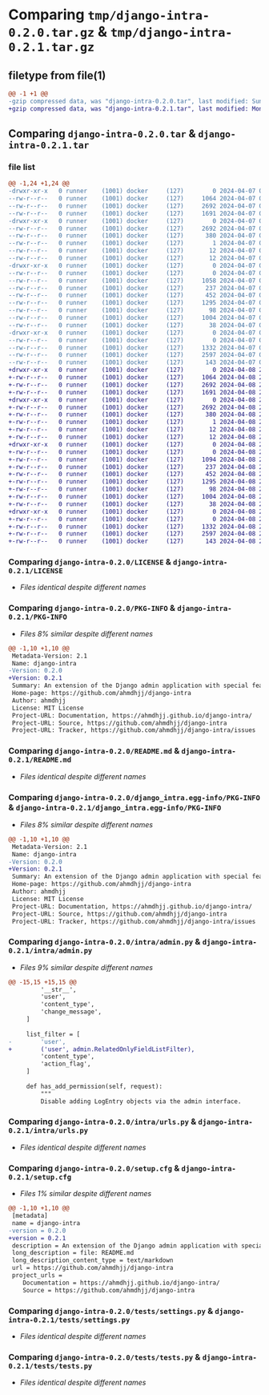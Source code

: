 # Comparing `tmp/django-intra-0.2.0.tar.gz` & `tmp/django-intra-0.2.1.tar.gz`

## filetype from file(1)

```diff
@@ -1 +1 @@
-gzip compressed data, was "django-intra-0.2.0.tar", last modified: Sun Apr  7 00:07:02 2024, max compression
+gzip compressed data, was "django-intra-0.2.1.tar", last modified: Mon Apr  8 23:40:31 2024, max compression
```

## Comparing `django-intra-0.2.0.tar` & `django-intra-0.2.1.tar`

### file list

```diff
@@ -1,24 +1,24 @@
-drwxr-xr-x   0 runner    (1001) docker     (127)        0 2024-04-07 00:07:02.736379 django-intra-0.2.0/
--rw-r--r--   0 runner    (1001) docker     (127)     1064 2024-04-07 00:06:57.000000 django-intra-0.2.0/LICENSE
--rw-r--r--   0 runner    (1001) docker     (127)     2692 2024-04-07 00:07:02.736379 django-intra-0.2.0/PKG-INFO
--rw-r--r--   0 runner    (1001) docker     (127)     1691 2024-04-07 00:06:57.000000 django-intra-0.2.0/README.md
-drwxr-xr-x   0 runner    (1001) docker     (127)        0 2024-04-07 00:07:02.736379 django-intra-0.2.0/django_intra.egg-info/
--rw-r--r--   0 runner    (1001) docker     (127)     2692 2024-04-07 00:07:02.000000 django-intra-0.2.0/django_intra.egg-info/PKG-INFO
--rw-r--r--   0 runner    (1001) docker     (127)      380 2024-04-07 00:07:02.000000 django-intra-0.2.0/django_intra.egg-info/SOURCES.txt
--rw-r--r--   0 runner    (1001) docker     (127)        1 2024-04-07 00:07:02.000000 django-intra-0.2.0/django_intra.egg-info/dependency_links.txt
--rw-r--r--   0 runner    (1001) docker     (127)       12 2024-04-07 00:07:02.000000 django-intra-0.2.0/django_intra.egg-info/requires.txt
--rw-r--r--   0 runner    (1001) docker     (127)       12 2024-04-07 00:07:02.000000 django-intra-0.2.0/django_intra.egg-info/top_level.txt
-drwxr-xr-x   0 runner    (1001) docker     (127)        0 2024-04-07 00:07:02.732379 django-intra-0.2.0/intra/
--rw-r--r--   0 runner    (1001) docker     (127)        0 2024-04-07 00:06:57.000000 django-intra-0.2.0/intra/__init__.py
--rw-r--r--   0 runner    (1001) docker     (127)     1058 2024-04-07 00:06:57.000000 django-intra-0.2.0/intra/admin.py
--rw-r--r--   0 runner    (1001) docker     (127)      237 2024-04-07 00:06:57.000000 django-intra-0.2.0/intra/apps.py
--rw-r--r--   0 runner    (1001) docker     (127)      452 2024-04-07 00:06:57.000000 django-intra-0.2.0/intra/intra_settings.py
--rw-r--r--   0 runner    (1001) docker     (127)     1295 2024-04-07 00:06:57.000000 django-intra-0.2.0/intra/urls.py
--rw-r--r--   0 runner    (1001) docker     (127)       98 2024-04-07 00:06:57.000000 django-intra-0.2.0/pyproject.toml
--rw-r--r--   0 runner    (1001) docker     (127)     1004 2024-04-07 00:07:02.736379 django-intra-0.2.0/setup.cfg
--rw-r--r--   0 runner    (1001) docker     (127)       38 2024-04-07 00:06:57.000000 django-intra-0.2.0/setup.py
-drwxr-xr-x   0 runner    (1001) docker     (127)        0 2024-04-07 00:07:02.736379 django-intra-0.2.0/tests/
--rw-r--r--   0 runner    (1001) docker     (127)        0 2024-04-07 00:06:57.000000 django-intra-0.2.0/tests/__init__.py
--rw-r--r--   0 runner    (1001) docker     (127)     1332 2024-04-07 00:06:57.000000 django-intra-0.2.0/tests/settings.py
--rw-r--r--   0 runner    (1001) docker     (127)     2597 2024-04-07 00:06:57.000000 django-intra-0.2.0/tests/tests.py
--rw-r--r--   0 runner    (1001) docker     (127)      143 2024-04-07 00:06:57.000000 django-intra-0.2.0/tests/urls.py
+drwxr-xr-x   0 runner    (1001) docker     (127)        0 2024-04-08 23:40:31.788692 django-intra-0.2.1/
+-rw-r--r--   0 runner    (1001) docker     (127)     1064 2024-04-08 23:40:19.000000 django-intra-0.2.1/LICENSE
+-rw-r--r--   0 runner    (1001) docker     (127)     2692 2024-04-08 23:40:31.788692 django-intra-0.2.1/PKG-INFO
+-rw-r--r--   0 runner    (1001) docker     (127)     1691 2024-04-08 23:40:19.000000 django-intra-0.2.1/README.md
+drwxr-xr-x   0 runner    (1001) docker     (127)        0 2024-04-08 23:40:31.788692 django-intra-0.2.1/django_intra.egg-info/
+-rw-r--r--   0 runner    (1001) docker     (127)     2692 2024-04-08 23:40:31.000000 django-intra-0.2.1/django_intra.egg-info/PKG-INFO
+-rw-r--r--   0 runner    (1001) docker     (127)      380 2024-04-08 23:40:31.000000 django-intra-0.2.1/django_intra.egg-info/SOURCES.txt
+-rw-r--r--   0 runner    (1001) docker     (127)        1 2024-04-08 23:40:31.000000 django-intra-0.2.1/django_intra.egg-info/dependency_links.txt
+-rw-r--r--   0 runner    (1001) docker     (127)       12 2024-04-08 23:40:31.000000 django-intra-0.2.1/django_intra.egg-info/requires.txt
+-rw-r--r--   0 runner    (1001) docker     (127)       12 2024-04-08 23:40:31.000000 django-intra-0.2.1/django_intra.egg-info/top_level.txt
+drwxr-xr-x   0 runner    (1001) docker     (127)        0 2024-04-08 23:40:31.788692 django-intra-0.2.1/intra/
+-rw-r--r--   0 runner    (1001) docker     (127)        0 2024-04-08 23:40:19.000000 django-intra-0.2.1/intra/__init__.py
+-rw-r--r--   0 runner    (1001) docker     (127)     1094 2024-04-08 23:40:19.000000 django-intra-0.2.1/intra/admin.py
+-rw-r--r--   0 runner    (1001) docker     (127)      237 2024-04-08 23:40:19.000000 django-intra-0.2.1/intra/apps.py
+-rw-r--r--   0 runner    (1001) docker     (127)      452 2024-04-08 23:40:19.000000 django-intra-0.2.1/intra/intra_settings.py
+-rw-r--r--   0 runner    (1001) docker     (127)     1295 2024-04-08 23:40:19.000000 django-intra-0.2.1/intra/urls.py
+-rw-r--r--   0 runner    (1001) docker     (127)       98 2024-04-08 23:40:19.000000 django-intra-0.2.1/pyproject.toml
+-rw-r--r--   0 runner    (1001) docker     (127)     1004 2024-04-08 23:40:31.788692 django-intra-0.2.1/setup.cfg
+-rw-r--r--   0 runner    (1001) docker     (127)       38 2024-04-08 23:40:19.000000 django-intra-0.2.1/setup.py
+drwxr-xr-x   0 runner    (1001) docker     (127)        0 2024-04-08 23:40:31.788692 django-intra-0.2.1/tests/
+-rw-r--r--   0 runner    (1001) docker     (127)        0 2024-04-08 23:40:19.000000 django-intra-0.2.1/tests/__init__.py
+-rw-r--r--   0 runner    (1001) docker     (127)     1332 2024-04-08 23:40:19.000000 django-intra-0.2.1/tests/settings.py
+-rw-r--r--   0 runner    (1001) docker     (127)     2597 2024-04-08 23:40:19.000000 django-intra-0.2.1/tests/tests.py
+-rw-r--r--   0 runner    (1001) docker     (127)      143 2024-04-08 23:40:19.000000 django-intra-0.2.1/tests/urls.py
```

### Comparing `django-intra-0.2.0/LICENSE` & `django-intra-0.2.1/LICENSE`

 * *Files identical despite different names*

### Comparing `django-intra-0.2.0/PKG-INFO` & `django-intra-0.2.1/PKG-INFO`

 * *Files 8% similar despite different names*

```diff
@@ -1,10 +1,10 @@
 Metadata-Version: 2.1
 Name: django-intra
-Version: 0.2.0
+Version: 0.2.1
 Summary: An extension of the Django admin application with special features
 Home-page: https://github.com/ahmdhjj/django-intra
 Author: ahmdhjj
 License: MIT License
 Project-URL: Documentation, https://ahmdhjj.github.io/django-intra/
 Project-URL: Source, https://github.com/ahmdhjj/django-intra
 Project-URL: Tracker, https://github.com/ahmdhjj/django-intra/issues
```

### Comparing `django-intra-0.2.0/README.md` & `django-intra-0.2.1/README.md`

 * *Files identical despite different names*

### Comparing `django-intra-0.2.0/django_intra.egg-info/PKG-INFO` & `django-intra-0.2.1/django_intra.egg-info/PKG-INFO`

 * *Files 8% similar despite different names*

```diff
@@ -1,10 +1,10 @@
 Metadata-Version: 2.1
 Name: django-intra
-Version: 0.2.0
+Version: 0.2.1
 Summary: An extension of the Django admin application with special features
 Home-page: https://github.com/ahmdhjj/django-intra
 Author: ahmdhjj
 License: MIT License
 Project-URL: Documentation, https://ahmdhjj.github.io/django-intra/
 Project-URL: Source, https://github.com/ahmdhjj/django-intra
 Project-URL: Tracker, https://github.com/ahmdhjj/django-intra/issues
```

### Comparing `django-intra-0.2.0/intra/admin.py` & `django-intra-0.2.1/intra/admin.py`

 * *Files 9% similar despite different names*

```diff
@@ -15,15 +15,15 @@
         '__str__',
         'user',
         'content_type',
         'change_message',
     ]
 
     list_filter = [
-        'user',
+        ('user', admin.RelatedOnlyFieldListFilter),
         'content_type',
         'action_flag',
     ]
 
     def has_add_permission(self, request):
         """
         Disable adding LogEntry objects via the admin interface.
```

### Comparing `django-intra-0.2.0/intra/urls.py` & `django-intra-0.2.1/intra/urls.py`

 * *Files identical despite different names*

### Comparing `django-intra-0.2.0/setup.cfg` & `django-intra-0.2.1/setup.cfg`

 * *Files 1% similar despite different names*

```diff
@@ -1,10 +1,10 @@
 [metadata]
 name = django-intra
-version = 0.2.0
+version = 0.2.1
 description = An extension of the Django admin application with special features
 long_description = file: README.md
 long_description_content_type = text/markdown
 url = https://github.com/ahmdhjj/django-intra
 project_urls = 
 	Documentation = https://ahmdhjj.github.io/django-intra/
 	Source = https://github.com/ahmdhjj/django-intra
```

### Comparing `django-intra-0.2.0/tests/settings.py` & `django-intra-0.2.1/tests/settings.py`

 * *Files identical despite different names*

### Comparing `django-intra-0.2.0/tests/tests.py` & `django-intra-0.2.1/tests/tests.py`

 * *Files identical despite different names*

